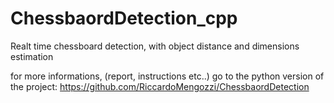 # ChessbaordDetection_cpp
Realt time chessboard detection, with object distance and dimensions estimation

for more informations, (report, instructions etc..) go to the python version of the project: https://github.com/RiccardoMengozzi/ChessbaordDetection
